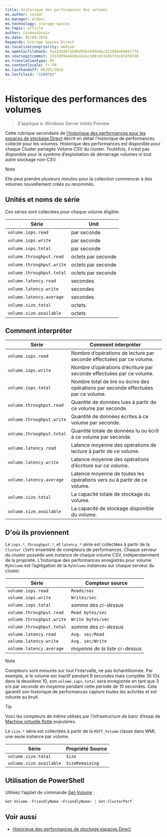 ```yaml
---
title: Historique des performances des volumes
ms.author: cosdar
ms.manager: eldenc
ms.technology: storage-spaces
ms.topic: article
author: cosmosdarwin
ms.date: 02/09/2018
Keywords: Storage Spaces Direct
ms.localizationpriority: medium
ms.openlocfilehash: fea1d3d67ab96d95b1699e8ac0129dba698477fe
ms.sourcegitcommit: 1533d994a6ddea54ac189ceb316b7d3c074307db
ms.translationtype: MT
ms.contentlocale: fr-FR
ms.lasthandoff: 06/01/2018
ms.locfileid: "1589702"
---
```

# <a name="performance-history-for-volumes"></a>Historique des performances des volumes

> S’applique à: Windows Server initiés Preview

Cette rubrique secondaire de [l’historique des performances pour les espaces de stockage Direct](performance-history.md) décrit en détail l’historique de performances collecté pour les volumes. Historique des performances est disponible pour chaque Cluster partagés Volume CSV du cluster. Toutefois, il n’est pas disponible pour le système d’exploitation de démarrage volumes ni tout autre stockage non-CSV.

   > [!NOTE]
   > Elle peut prendre plusieurs minutes pour la collection commencer à des volumes nouvellement créés ou renommés.

## <a name="series-names-and-units"></a>Unités et noms de série

Ces séries sont collectées pour chaque volume éligible:

| Série                    | Unit             |
|---------------------------|------------------|
| `volume.iops.read`        | par seconde       |
| `volume.iops.write`       | par seconde       |
| `volume.iops.total`       | par seconde       |
| `volume.throughput.read`  | octets par seconde |
| `volume.throughput.write` | octets par seconde |
| `volume.throughput.total` | octets par seconde |
| `volume.latency.read`     | secondes          |
| `volume.latency.write`    | secondes          |
| `volume.latency.average`  | secondes          |
| `volume.size.total`       |  octets            |
| `volume.size.available`   |  octets            |

## <a name="how-to-interpret"></a>Comment interpréter

| Série                    | Comment interpréter                                                              |
|---------------------------|-------------------------------------------------------------------------------|
| `volume.iops.read`        | Nombre d’opérations de lecture par seconde effectuées par ce volume.                |
| `volume.iops.write`       | Nombre d’opérations d’écriture par seconde effectuées par ce volume.               |
| `volume.iops.total`       | Nombre total de lire ou écrire des opérations par seconde effectuées par ce volume. |
| `volume.throughput.read`  | Quantité de données lues à partir de ce volume par seconde.                            |
| `volume.throughput.write` | Quantité de données écrites à ce volume par seconde.                           |
| `volume.throughput.total` | Quantité totale de données lu ou écrit à ce volume par seconde.        |
| `volume.latency.read`     | Latence moyenne des opérations de lecture à partir de ce volume.                          |
| `volume.latency.write`    | Latence moyenne des opérations d’écriture sur ce volume.                           |
| `volume.latency.average`  | Latence moyenne de toutes les opérations vers ou à partir de ce volume.                     |
| `volume.size.total`       | La capacité totale de stockage du volume.                                     |
| `volume.size.available`   | La capacité de stockage disponible du volume.                                 |

## <a name="where-they-come-from"></a>D'où ils proviennent

Le `iops.*`, `throughput.*`, et `latency.*` série est collectées à partir de la `Cluster CSVFS` ensemble de compteurs de performances. Chaque serveur du cluster possède une instance de chaque volume CSV, indépendamment de la propriété. L’historique des performances enregistrés pour volume `MyVolume` est l’agrégation de la `MyVolume` instances sur chaque serveur du cluster.

| Série                    | Compteur source         |
|---------------------------|------------------------|
| `volume.iops.read`        | `Reads/sec`            |
| `volume.iops.write`       | `Writes/sec`           |
| `volume.iops.total`       | *somme des ci-dessus*     |
| `volume.throughput.read`  | `Read bytes/sec`       |
| `volume.throughput.write` | `Write bytes/sec`      |
| `volume.throughput.total` | *somme des ci-dessus*     |
| `volume.latency.read`     | `Avg. sec/Read`        |
| `volume.latency.write`    | `Avg. sec/Write`       |
| `volume.latency.average`  | *moyenne de la liste ci-dessus* |

   > [!NOTE]
   > Compteurs sont mesurés sur tout l’intervalle, ne pas échantillonnée. Par exemple, si le volume est inactif pendant 9 secondes mais complète 30 IOs dans la deuxième 10, son `volume.iops.total` sera enregistrée en tant que 3 e/s par seconde en moyenne pendant cette période de 10 secondes. Cela garantit son historique de performances capture toutes les activités et est robuste au bruit.

   > [!TIP]
   > Voici les compteurs de même utilisés par l’infrastructure de banc d’essai de [Machine virtuelle flotte](https://github.com/Microsoft/diskspd/blob/master/Frameworks/VMFleet/watch-cluster.ps1) populaires.

Le `size.*` série est collectées à partir de la `MSFT_Volume` classe dans WMI, une seule instance par volume.

| Série                    | Propriété Source |
|---------------------------|-----------------|
| `volume.size.total`       | `Size`          |
| `volume.size.available`   | `SizeRemaining` |

## <a name="usage-in-powershell"></a>Utilisation de PowerShell

Utilisez l’applet de commande [Get-Volume](https://docs.microsoft.com/powershell/module/storage/get-volume) :

```PowerShell
Get-Volume -FriendlyName <FriendlyName> | Get-ClusterPerf
```

## <a name="see-also"></a>Voir aussi

- [Historique des performances de stockage espaces Direct](performance-history.md)
